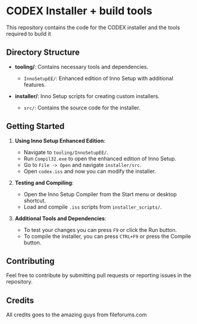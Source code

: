 # CODEX Installer + build tools

This repository contains the code for the CODEX installer and the tools required to build it

## Directory Structure

- **tooling/**: Contains necessary tools and dependencies.
  - `InnoSetupEE/`: Enhanced edition of Inno Setup with additional features.

- **installer/**: Inno Setup scripts for creating custom installers.
  - `src/`: Contains the source code for the installer.

## Getting Started

1. **Using Inno Setup Enhanced Edition**:
   - Navigate to `tooling/InnoSetupEE/`.
   - Run `Compil32.exe` to open the enhanced edition of Inno Setup.
   - Go to `File -> Open` and navigate `installer/src`.
   - Open `codex.iss` and now you can modify the installer.

2. **Testing and Compiling**:
   - Open the Inno Setup Compiler from the Start menu or desktop shortcut.
   - Load and compile `.iss` scripts from `installer_scripts/`.

3. **Additional Tools and Dependencies**:
   - To test your changes you can press `F9` or click the Run button.
   - To compile the installer, you can press `CTRL+F9` or press the Compile button.

## Contributing

Feel free to contribute by submitting pull requests or reporting issues in the repository.

## Credits

All credits goes to the amazing guys from fileforums.com
